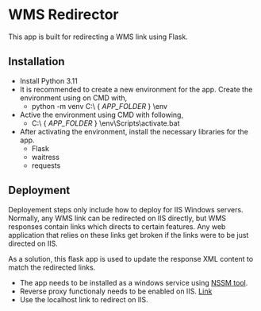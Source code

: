 # WMS Redirector
This app is built for redirecting a WMS link using Flask.

## Installation
- Install Python 3.11
- It is recommended to create a new environment for the app. Create the environment using on CMD with,
  - python -m venv C:\ { _APP_FOLDER_ } \env
- Active the environment using CMD with following,
  + C:\ { _APP_FOLDER_ } \env\Scripts\activate.bat
- After activating the environment, install the necessary libraries for the app.
  + Flask
  + waitress
  + requests

## Deployment
Deployement steps only include how to deploy for IIS Windows servers.
Normally, any WMS link can be redirected on IIS directly, but WMS responses contain links which directs to certain features.
Any web application that relies on these links get broken if the links were to be just directed on IIS.

As a solution, this flask app is used to update the response XML content to match the redirected links.

- The app needs to be installed as a windows service using <a href="https://nssm.cc/download">NSSM tool</a>.
- Reverse proxy functionaly needs to be enabled on IIS. <a href="https://www.jenkins.io/doc/book/system-administration/reverse-proxy-configuration-iis/">Link</a>
- Use the localhost link to redirect on IIS.


